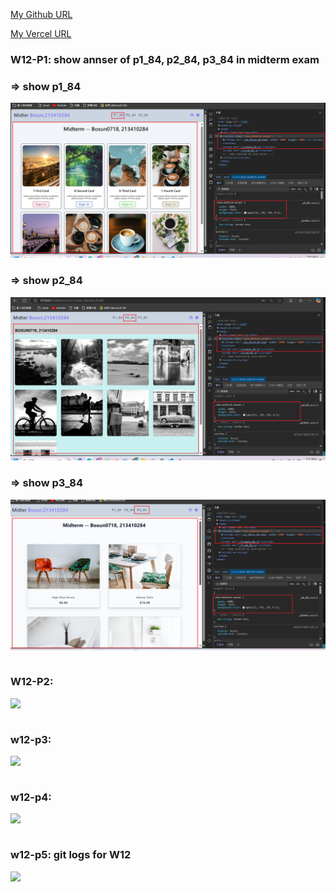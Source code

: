 [My Github URL](https://github.com/Boxun0718/1131-sweb-demo-84)

[My Vercel URL](https://1131-sweb-demo-84.vercel.app/)

### W12-P1: show annser of p1_84, p2_84, p3_84 in midterm exam

### => show p1_84

![](w12-p1-1.png)

### => show p2_84

![](w12-p1-2.png)

### => show p3_84

![](w12-p1-3.png)

```

```

### W12-P2:

![](w12-p2.png)

```

```

### w12-p3:

![](w12-p3.png)

```

```

### w12-p4:

![](w12-p4.png)

```

```

### w12-p5: git logs for W12

![](w12-logs.png)

```

```

